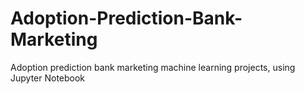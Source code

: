 # Adoption-Prediction-Bank-Marketing
Adoption prediction bank marketing machine learning projects, using Jupyter Notebook
